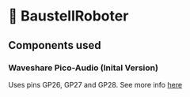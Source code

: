 # 🤖 BaustellRoboter

## Components used
### Waveshare Pico-Audio (Inital Version)
Uses pins GP26, GP27 and GP28. See more info [here](https://www.waveshare.com/wiki/Pico-Audio)
